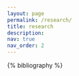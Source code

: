 ```yaml
---
layout: page
permalink: /research/
title: research
description:
nav: true
nav_order: 2
---
```


<!-- _pages/research.md -->
<div class="publications">

{% bibliography %}

</div>
